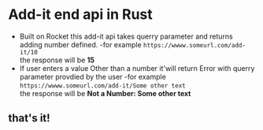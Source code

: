 # Add-it end api in Rust 
- Built on Rocket this add-it api takes querry parameter and returns adding number defined.
-for example    `https://wwww.someurl.com/add-it/10` <br>
the response will be **15**
- If user enters a value Other than a number it'will return Error with querry parameter provdied by the user
-for example    `https://wwww.someurl.com/add-it/Some other text` <br>
the response will be **Not a Number: Some other text**

## that's it!